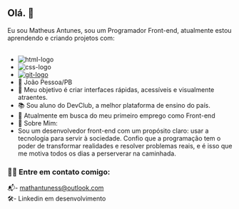 ## Olá. 👋
Eu sou Matheus Antunes, sou um Programador Front-end, atualmente estou aprendendo e criando projetos com:
<br>
<br>
- <img src ="https://img.shields.io/badge/HTML5-E34F26?style=for-the-badge&logo=html5&logoColor=white" alt ="html-logo"/>
- <img src="https://img.shields.io/badge/CSS3-1572B6?style=for-the-badge&logo=css3&logoColor=white" alt="css-logo"/>
- <a href="https://github.com/matheusantunes77"><img src="https://img.shields.io/badge/GitHub-100000?style=for-the-badge&logo=github&logoColor=whit" alt="git-logo"/></a>
- 📍 João Pessoa/PB
- 🎯 Meu objetivo é criar interfaces rápidas, acessíveis e visualmente atraentes.
- 📚 Sou aluno do DevClub, a melhor plataforma de ensino do país.
- 🚀 Atualmente em busca do meu primeiro emprego como Front-end
- 💬 Sobre Mim:
- Sou um desenvolvedor front-end com um propósito claro: usar a tecnologia para servir à sociedade. Confio que a programação tem o poder de transformar realidades e resolver problemas reais, e é isso que me motiva todos os dias a perserverar na caminhada.
 ### 🧑‍💻 Entre em contato comigo:
 📬- mathantuness@outlook.com
 <br>
🛠️- Linkedin em desenvolvimento
 
 
